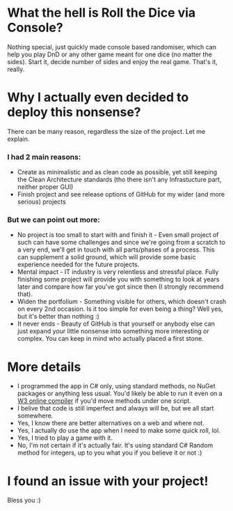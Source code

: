 # What the hell is Roll the Dice via Console?
Nothing special, just quickly made console based randomiser, which can help you play DnD or any other game meant for one dice (no matter the sides).
Start it, decide number of sides and enjoy the real game. That's it, really.

# Why I actually even decided to deploy this nonsense?
There can be many reason, regardless the size of the project. Let me explain.
### I had 2 main reasons:
   - Create as minimalistic and as clean code as possible, yet still keeping the Clean Architecture standards (tho there isn't any Infrastucture part, neither proper GUI)
   - Finish project and see release options of GitHub for my wider (and more serious) projects
### But we can point out more:
   - No project is too small to start with and finish it - Even small project of such can have some challenges and since we're going from a scratch to a very end, we'll get in touch with all parts/phases of a process. This can supplement a solid ground, which will provide some basic experience needed for the future projects.
   - Mental impact - IT industry is very relentless and stressful place. Fully finishing some project will provide you with something to look at years later and compare how far you've got since then (I strongly recommend that).
   - Widen the portfolium - Something visible for others, which doesn't crash on every 2nd occasion. Is it too simple for even being a thing? Well yes, but it's better than nothing :)
   - It never ends - Beauty of GitHub is that yourself or anybody else can just expand your little nonsense into something more interesting or complex. You can keep in mind who actually placed a first stone.

# More details
- I programmed the app in C# only, using standard methods, no NuGet packages or anything less usual. You'd likely be able to run it even on a [W3 online compiler](https://www.w3schools.com/cs/trycs.php?filename=demo_compiler) if you'd move methods under one script. 
- I belive that code is still imperfect and always will be, but we all start somewhere.
- Yes, I know there are better alternatives on a web and where not.
- Yes, I actually do use the app when I need to make some quick roll, lol.
- Yes, I tried to play a game with it.
- No, I'm not certain if it's actually fair. It's using standard C# Random method for integers, up to you what you if you believe it or not :)

# I found an issue with your project!
Bless you :)
